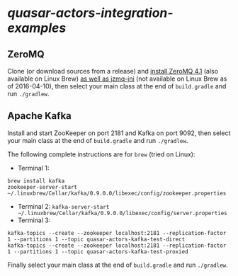 # _quasar-actors-integration-examples_

## ZeroMQ

Clone (or download sources from a release) and [install ZeroMQ 4.1](https://raw.githubusercontent.com/zeromq/zeromq4-1/master/INSTALL) (also available on Linux Brew) [as well as jzmq-jni](https://github.com/zeromq/jzmq/tree/master/jzmq-jni) (not available on Linux Brew as of 2016-04-10), then select your main class at the end of `build.gradle` and run `./gradlew`.

## Apache Kafka

Install and start ZooKeeper on port 2181 and Kafka on port 9092, then select your main class at the end of `build.gradle` and run `./gradlew`.

The following complete instructions are for `brew` (tried on Linux):

* Terminal 1:

```
brew install kafka
zookeeper-server-start ~/.linuxbrew/Cellar/kafka/0.9.0.0/libexec/config/zookeeper.properties
```

* Terminal 2: `kafka-server-start ~/.linuxbrew/Cellar/kafka/0.9.0.0/libexec/config/server.properties`
* Terminal 3:

```
kafka-topics --create --zookeeper localhost:2181 --replication-factor 1 --partitions 1 --topic quasar-actors-kafka-test-direct
kafka-topics --create --zookeeper localhost:2181 --replication-factor 1 --partitions 1 --topic quasar-actors-kafka-test-proxied
```

Finally select your main class at the end of `build.gradle` and run `./gradlew`.
